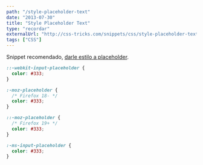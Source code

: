 ```yaml
---
path: "/style-placeholder-text"
date: "2013-07-30"
title: "Style Placeholder Text"
type: "recordar"
externalUrl: "http://css-tricks.com/snippets/css/style-placeholder-text/"
tags: ["CSS"]
---
```


Snippet recomendado, [darle estilo a placeholder](http://css-tricks.com/snippets/css/style-placeholder-text/).

```css
::-webkit-input-placeholder {
  color: #333;
}

:-moz-placeholder {
  /* Firefox 18- */
  color: #333;
}

::-moz-placeholder {
  /* Firefox 19+ */
  color: #333;
}

:-ms-input-placeholder {
  color: #333;
}
```
